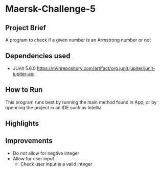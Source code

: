 # Maersk-Challenge-5

## Project Brief
A program to check if a given number is an Armstrong number or not

## Dependencies used
* JUnit 5.6.0 https://mvnrepository.com/artifact/org.junit.jupiter/junit-jupiter-api

## How to Run
This program runs best by running the main method found in App, or by openning the project in an IDE such as IntelliJ.

## Highlights

## Improvements
* Do not allow for negtive integer
* Allow for user input
  * Check user input is a valid integer
